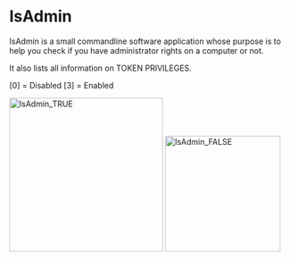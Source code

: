 # IsAdmin

IsAdmin is a small commandline software application whose purpose is to help you check if you have administrator rights on a computer or not.

It also lists all information on TOKEN PRIVILEGES.

[0] = Disabled
[3] = Enabled

<img width="275" alt="IsAdmin_TRUE" src="https://user-images.githubusercontent.com/13180229/166471950-a85440bb-b25b-4e32-afa2-2f5f84fd8dcd.PNG">

<img width="207" alt="IsAdmin_FALSE" src="https://user-images.githubusercontent.com/13180229/166472546-ee701ef4-6069-4559-ad19-94c1f10c256e.PNG">
